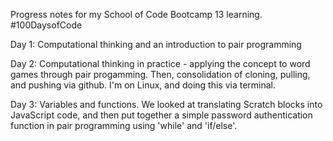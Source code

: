 Progress notes for my School of Code Bootcamp 13 learning. #100DaysofCode

Day 1: Computational thinking and an introduction to pair programming

Day 2: Computational thinking in practice - applying the concept to word games through pair progamming. Then, consolidation of cloning, pulling, and pushing via github. I'm on Linux, and doing this via terminal.

Day 3: Variables and functions. We looked at translating Scratch blocks into JavaScript code, and then put together a simple password authentication function in pair programming using 'while' and 'if/else'.
